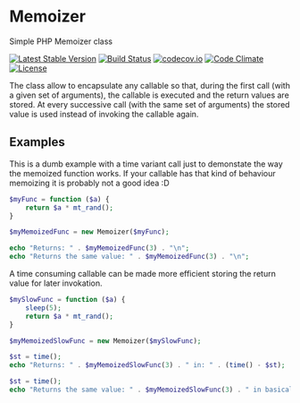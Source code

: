 # Memoizer

Simple PHP Memoizer class

[![Latest Stable Version](https://poser.pugx.org/ganglio/Memoizer/v/stable)](https://packagist.org/packages/ganglio/Memoizer)
[![Build Status](https://travis-ci.org/ganglio/Memoizer.svg?branch=master)](https://travis-ci.org/ganglio/Memoizer)
[![codecov.io](http://codecov.io/github/ganglio/Memoizer/coverage.svg?branch=master)](http://codecov.io/github/ganglio/Memoizer?branch=master)
[![Code Climate](https://codeclimate.com/github/ganglio/Memoizer/badges/gpa.svg)](https://codeclimate.com/ganglio/Memoizer)
[![License](https://poser.pugx.org/ganglio/Memoizer/license)](https://packagist.org/packages/ganglio/Memoizer)

The class allow to encapsulate any callable so that, during the first call (with a given set of arguments), the callable is executed and the return values are stored. At every successive call (with the same set of arguments) the stored value is used instead of invoking the callable again.

## Examples

This is a dumb example with a time variant call just to demonstate the way the memoized function works. If your callable has that kind of behaviour memoizing it is probably not a good idea :D

```PHP
$myFunc = function ($a) {
	return $a * mt_rand();
}

$myMemoizedFunc = new Memoizer($myFunc);

echo "Returns: " . $myMemoizedFunc(3) . "\n";
echo "Returns the same value: " . $myMemoizedFunc(3) . "\n";
```

A time consuming callable can be made more efficient storing the return value for later invokation.

```PHP
$mySlowFunc = function ($a) {
	sleep(5);
	return $a * mt_rand();
}

$myMemoizedSlowFunc = new Memoizer($mySlowFunc);

$st = time();
echo "Returns: " . $myMemoizedSlowFunc(3) . " in: " . (time() - $st);

$st = time();
echo "Returns the same value: " . $myMemoizedSlowFunc(3) . " in basically 0 time: " . (time() - $st);
```